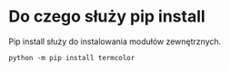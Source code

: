 # Do czego służy pip install  
Pip install służy do instalowania modułów zewnętrznych.  

```
python -m pip install termcolor
```
